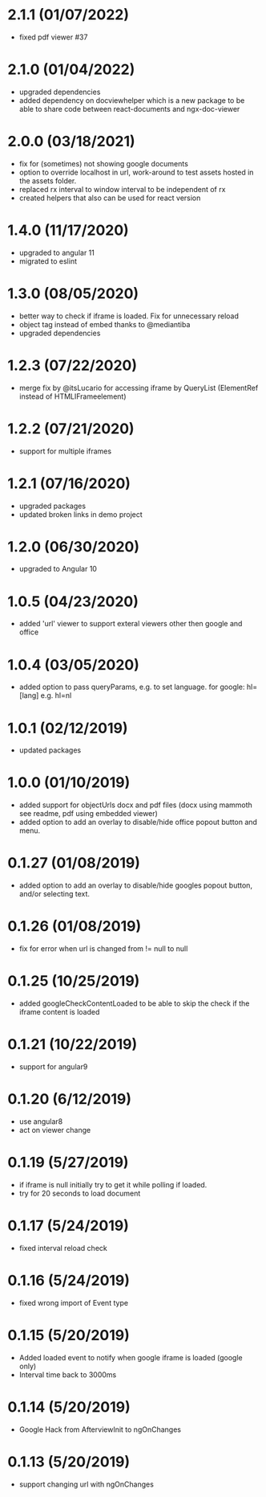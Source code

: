 # 2.1.1 (01/07/2022)
* fixed pdf viewer #37

# 2.1.0 (01/04/2022)
* upgraded dependencies
* added dependency on docviewhelper which is a new package to be able to share code between react-documents and ngx-doc-viewer

# 2.0.0 (03/18/2021)
* fix for (sometimes) not showing google documents 
* option to override localhost in url, work-around to test assets hosted in the assets folder.
* replaced rx interval to window interval to be independent of rx
* created helpers that also can be used for react version

# 1.4.0 (11/17/2020)
* upgraded to angular 11
* migrated to eslint

# 1.3.0 (08/05/2020)
* better way to check if iframe is loaded. Fix for unnecessary reload
* object tag instead of embed thanks to @mediantiba
* upgraded dependencies

# 1.2.3 (07/22/2020)
* merge fix by @itsLucario for accessing iframe by QueryList (ElementRef instead of HTMLIFrameelement)

# 1.2.2 (07/21/2020)
* support for multiple iframes

# 1.2.1 (07/16/2020)
* upgraded packages
* updated broken links in demo project

# 1.2.0 (06/30/2020)
* upgraded to Angular 10

# 1.0.5 (04/23/2020)
* added 'url' viewer to support exteral viewers other then google and office

# 1.0.4 (03/05/2020)
* added option to pass queryParams, e.g. to set language. for google: hl=[lang] e.g. hl=nl

# 1.0.1 (02/12/2019)
* updated packages

# 1.0.0 (01/10/2019)
* added support for objectUrls docx and pdf files (docx using mammoth see readme, pdf using embedded viewer)
* added option to add an overlay to disable/hide office popout button and menu.
 
# 0.1.27 (01/08/2019)
* added option to add an overlay to disable/hide googles popout button, and/or selecting text.

# 0.1.26 (01/08/2019)
* fix for error when url is changed from != null to null

# 0.1.25 (10/25/2019)
* added googleCheckContentLoaded to be able to skip the check if the iframe content is loaded

# 0.1.21 (10/22/2019)
* support for angular9

# 0.1.20 (6/12/2019)
* use angular8
* act on viewer change

# 0.1.19 (5/27/2019)
* if iframe is null initially try to get it while polling if loaded.
* try for 20 seconds to load document

# 0.1.17 (5/24/2019)
* fixed interval reload check

# 0.1.16 (5/24/2019)
* fixed wrong import of Event type

# 0.1.15 (5/20/2019)
* Added loaded event to notify when google iframe is loaded (google only)
* Interval time back to 3000ms

# 0.1.14 (5/20/2019)
* Google Hack from AfterviewInit to ngOnChanges

# 0.1.13 (5/20/2019)
* support changing url with ngOnChanges